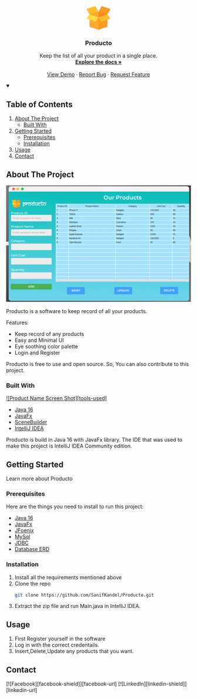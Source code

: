 <!--
*** Thanks othneildrew for providing this template
-->


<!-- PROJECT LOGO -->
<br />
<p align="center">
  <a href="https://github.com/SanifKandel/Producto">
    <img src="https://github.com/SanifKandel/Producto/blob/sanif/src/Frontend/Images/box.png" alt="Logo" width="64" height="64">
  </a>

  <h3 align="center">Producto</h3>
 
  <p align="center"> </p>

  <p align="center">
    Keep the list of all your product in a single place.
    <br />
    <a href="https://github.com/Sanif-Kandel/Producto"><strong>Explore the docs »</strong></a>
    <br />
    <br />
    <a href="https://github.com/Sanif-Kandel/Producto">View Demo</a>
    ·
    <a href="https://github.com/Sanif-Kandel/Producto/issues">Report Bug</a>
    ·
    <a href="https://github.com/Sanif-Kandel/Producto/issues">Request Feature</a>
  </p>
</p>



<!-- TABLE OF CONTENTS -->

<details open="open">
  <summary><h2>Table of Contents</summary>
  <ol>
    <li>
      <a href="#about-the-project">About The Project</a>
      <ul>
        <li><a href="#built-with">Built With</a></li>
      </ul>
    </li>
    <li>
      <a href="#getting-started">Getting Started</a>
      <ul>
        <li><a href="#prerequisites">Prerequisites</a></li>
        <li><a href="#installation">Installation</a></li>
      </ul>
    </li>
    <li><a href="#usage">Usage</a></li>
    <li><a href="#contact">Contact</a></li>
  </ol>
</details>



<!-- ABOUT THE PROJECT -->
## About The Project



  ![Product Name Screen Shot](https://github.com/SanifKandel/Producto/blob/sanif/src/Frontend/Images/MainPage.png)


Producto is a software to keep record of all your products.

Features:
* Keep record of any products
* Easy and Minimal UI
* Eye soothing color palette
* Login and Register


Producto is free to use and open source. So, You can also contribute to this project. 

### Built With

[![Product Name Screen Shot][tools-used]](https://github.com/Anurag-Bharati/Twilight/blob/main/src/main/resources/ToolsUsed.gif)

* [Java 16](https://www.oracle.com/java/technologies/downloads/)
* [JavaFx](https://openjfx.io/)
* [SceneBuilder](https://gluonhq.com/products/scene-builder/)
* [IntelliJ IDEA](https://www.jetbrains.com/idea/)

Producto is build in Java 16 with JavaFx library. The IDE that was used to make this project is IntelliJ IDEA Community edition.


<!-- GETTING STARTED -->
## Getting Started

Learn more about Producto

### Prerequisites

Here are the things you need to install to run this project:

* [Java 16](https://www.oracle.com/java/technologies/downloads/)
* [JavaFx](https://openjfx.io/)
* [JFoenix](http://www.jfoenix.com/)
* [MySql](https://www.mysql.com/)
* [JDBC](https://dev.mysql.com/downloads/connector/j/)
* [Database ERD](https://github.com/Anurag-Bharati/Twilight/blob/main/src/main/resources/database_erd.png)


### Installation

1. Install all the requirements mentioned above
2. Clone the repo
   ```sh
   git clone https://github.com/SanifKandel/Producto.git
   ```
3. Extract the zip file and run Main.java in IntelliJ IDEA.

<!-- USAGE EXAMPLES -->
## Usage

1. First Register yourself in the software
2. Log in with the correct credentails.
3. Insert,Delete,Update any products that you want.



<!-- CONTACT -->
## Contact

[![Facebook][facebook-shield]][facebook-url]
[![LinkedIn][linkedin-shield]][linkedin-url]
